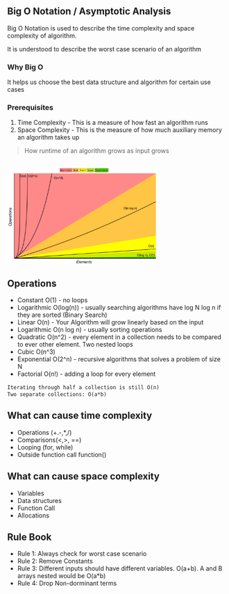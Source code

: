 ## Big O Notation / Asymptotic Analysis
Big O Notation is used to describe the time complexity and space complexity of algorithm. 

It is understood to describe the worst case scenario of an algorithm

### Why Big O
It helps us choose the best data structure and algorithm for certain use cases

### Prerequisites
1. Time Complexity - This is a measure of how fast an algorithm runs
2. Space Complexity - This is the measure of how much auxiliary memory an algorithm takes up

> How runtime of an algorithm grows as input grows
<br>
<img width="350" src="../../assets/bigo-cheat-sheet.png" alt="Big O"/>

## Operations 
 * Constant O(1) - no loops
 * Logarithmic O(log(n)) - usually searching algorithms have log N  log n if they are sorted (Binary Search)
 * Linear O(n) - Your Algorithm will grow linearly based on the input
 * Logarithmic O(n log n) - usually sorting operations
 * Quadratic O(n^2) - every element in a collection needs to be compared to ever other element. Two nested loops
 * Cubic O(n^3)
 * Exponential O(2^n) - recursive algorithms that solves a problem of size N
 * Factorial O(n!) - adding a loop for every element

```
Iterating through half a collection is still O(n)
Two separate collections: O(a*b)
```

## What can cause time complexity
* Operations (+.-,*,/)
* Comparisons(<,>, ==)
* Looping (for, while)
* Outside function call function()

## What can cause space complexity
* Variables
* Data structures 
* Function Call
* Allocations


## Rule Book
* Rule 1: Always check for worst case scenario
* Rule 2: Remove Constants
* Rule 3: Different inputs should have different variables. O(a+b). A and B arrays nested would be O(a*b)
* Rule 4: Drop Non-dorminant terms
